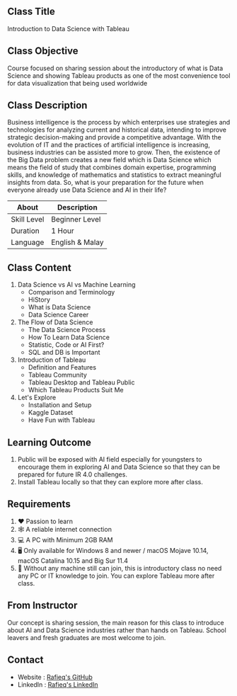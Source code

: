 ## Class Title
Introduction to Data Science with Tableau


## Class Objective
Course focused on sharing session about the introductory of what is Data Science and showing Tableau products as one of the most convenience tool for data visualization that being used worldwide


## Class Description
Business intelligence is the process by which enterprises use strategies and technologies for analyzing current and historical data, intending to improve strategic decision-making and provide a competitive advantage. With the evolution of IT and the practices of artificial intelligence is increasing, business industries can be assisted more to grow. Then, the existence of the Big Data problem creates a new field which is Data Science which means the field of study that combines domain expertise, programming skills, and knowledge of mathematics and statistics to extract meaningful insights from data. So, what is your preparation for the future when everyone already use Data Science and AI in their life?


| About | Description |
| ----------| ---------------- |
| Skill Level | Beginner Level |
| Duration | 1 Hour |
| Language | English & Malay |


## Class Content
1. Data Science vs AI vs Machine Learning
   - Comparison and Terminology 
   - HiStory
   - What is Data Science
   - Data Science Career
2. The Flow of Data Science
   - The Data Science Process
   - How To Learn Data Science 
   - Statistic, Code or AI First? 
   - SQL and DB is Important 
3. Introduction of Tableau
   - Definition and Features
   - Tableau Community
   - Tableau Desktop and Tableau Public
   - Which Tableau Products Suit Me
4. Let's Explore
   - Installation and Setup
   - Kaggle Dataset
   - Have Fun with Tableau


## Learning Outcome
1. Public will be exposed with AI field especially for youngsters to encourage them in exploring AI and Data Science so that they can be prepared for future IR 4.0 challenges.
2. Install Tableau locally so that they can explore more after class.


## Requirements
1. ❤️ Passion to learn
2. 🕸️ A reliable internet connection
3. 💻 A PC with Minimum 2GB RAM 
4. 🖥️ Only available for Windows 8 and newer / macOS Mojave 10.14, macOS Catalina 10.15 and Big Sur 11.4
5. 🌳 Without any machine still can join, this is introductory class no need any PC or IT knowledge to join. You can explore Tableau more after class.


## From Instructor
Our concept is sharing session, the main reason for this class to introduce about AI and Data Science industries rather than hands on Tableau. School leavers and fresh graduates are most welcome to join.


## Contact
- Website : [Rafieq's GitHub](https://github.com/qeifar)
- LinkedIn : [Rafieq's LinkedIn]( https://www.linkedin.com/in/rafieq-roslan/)